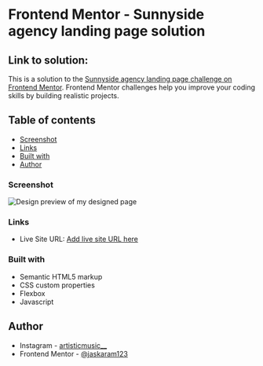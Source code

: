 # Frontend Mentor - Sunnyside agency landing page solution




## Link to solution:
This is a solution to the [Sunnyside agency landing page challenge on Frontend Mentor](https://www.frontendmentor.io/challenges/sunnyside-agency-landing-page-7yVs3B6ef). Frontend Mentor challenges help you improve your coding skills by building realistic projects.

## Table of contents

  - [Screenshot](#screenshot)
  - [Links](#links)
  - [Built with](#built-with)
  - [Author](#author)


### Screenshot

![Design preview of my designed page](./design/mydesign.png)


### Links

- Live Site URL: [Add live site URL here](https://jaskaram123.github.io/sunnyside-agency-landing-page/)

### Built with

- Semantic HTML5 markup
- CSS custom properties
- Flexbox
- Javascript

## Author

- Instagram - [artisticmusic__](https://www.instagram.com/artisticmusic__/)
- Frontend Mentor - [@jaskaram123](https://www.frontendmentor.io/profile/jaskaram123)

